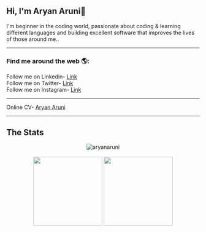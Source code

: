 ## Hi, I'm Aryan Aruni👋
I'm beginner in the coding world, passionate about coding & learning different languages and building excellent software that improves the lives of those around me..<br>

<hr>

<h3> Find me around the web 🌎:</h3>
  Follow me on Linkedin- <a href="https://www.linkedin.com/in/aryanaruni/" target="_blank">Link</a><br>
  Follow me on Twitter- <a href ="https://twitter.com/aryanaruni" target="_blank">Link</a><br>
  Follow me on Instagram- <a href ="https://www.instagram.com/lord_._aryan/" target="_blank">Link</a><br>
<hr>
  Online CV- <a href ="http://www.aryanaruni.com" target="_blank">Aryan Aruni</a><br>
<hr>



<h2>The Stats</h2>
  <p align="center">
  <img align="center" src="https://github-readme-streak-stats.herokuapp.com/?user=aryanaruni&" alt="aryanaruni" /><br><br>
  <img height="180em" src="https://github-readme-stats.vercel.app/api?username=aryanaruni&show_icons=true&theme=radical" />
<!--   <img height="180em" src="https://github-readme-stats.vercel.app/api/top-langs/?layout=compact&username=aryanaruni&theme=merko&text_color=c9cacc&icon_color=2bbc8a&bg_color=1d1f21" /> -->
  <img height="180em" src="https://github-readme-stats.vercel.app/api/top-langs/?username=aryanaruni&langs_count=8"/>

  </p>         
  

